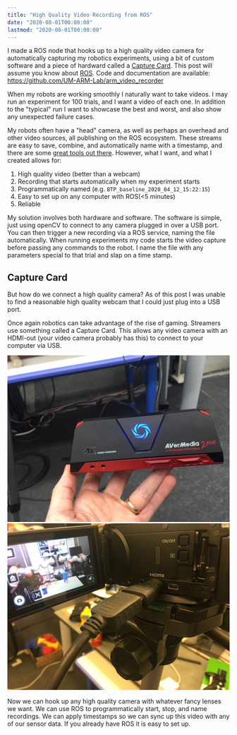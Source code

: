 ```yaml
---
title: "High Quality Video Recording from ROS"
date: "2020-08-01T00:00:00"
lastmod: "2020-08-01T00:00:00"
---
```


I made a ROS node that hooks up to a high quality video camera for automatically capturing my robotics experiments, using a bit of custom software and a piece of hardward called a [Capture Card](https://www.amzn.com/B0763TFZWT). This post will assume you know about [ROS](https://www.ros.org/). Code and documentation are available: https://github.com/UM-ARM-Lab/arm_video_recorder

When my robots are working smoothly I naturally want to take videos. I may run an experiment for 100 trials, and I want a video of each one. In addition to the "typical" run I want to showcase the best and worst, and also show any unexpected failure cases.

My robots often have a "head" camera, as well as perhaps an overhead and other video sources, all publishing on the ROS ecosystem. These streams are easy to save, combine, and automatically name with a timestamp, and there are some [great tools out there](https://github.com/ildoonet/ros-video-recorder). However, what I want, and what I created allows for:

1. High quality video (better than a webcam) 
2. Recording that starts automatically when my experiment starts
3. Programmatically named (e.g. `BTP_baseline_2020_04_12_15:22:15`)
4. Easy to set up on any computer with ROS(<5 minutes)
5. Reliable

My solution involves both hardware and software. The software is simple, just using openCV to connect to any camera plugged in over a USB port. You can then trigger a new recording via a ROS service, naming the file automatically. When running experiments my code starts the video capture before passing any commands to the robot. I name the file with any parameters special to that trial and slap on a time stamp.

## Capture Card

But how do we connect a high quality camera? As of this post I was unable to find a reasonable high quality webcam that I could just plug into a USB port.

Once again robotics can take advantage of the rise of gaming. Streamers use something called a Capture Card. This allows any video camera with an HDMI-out (your video camera probably has this) to connect to your computer via USB.

![Capture Card](img/CaptureCard.JPG)
![MiniHDMI](img/miniHDMI.JPG)


Now we can hook up any high quality camera with whatever fancy lenses we want. We can use ROS to programmatically start, stop, and name recordings. We can apply timestamps so we can sync up this video with any of our sensor data. If you already have ROS it is easy to set up.


